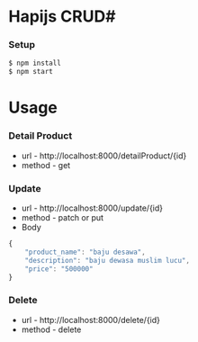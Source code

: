 # Hapijs CRUD#

### Setup ###

```bash
$ npm install
$ npm start
```

# Usage #

### Detail Product ###
* url - http://localhost:8000/detailProduct/{id}
* method - get

### Update ###
* url - http://localhost:8000/update/{id}
* method - patch or put
* Body
```js
{
    "product_name": "baju desawa",
    "description": "baju dewasa muslim lucu",
    "price": "500000"
}
```

### Delete ###
* url - http://localhost:8000/delete/{id}
* method - delete